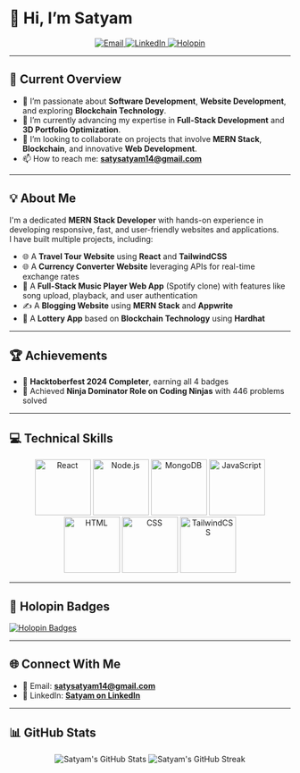 # 👋 Hi, I’m Satyam  

<p align="center">
  <a href="mailto:satysatyam14@gmail.com">
    <img src="https://img.icons8.com/ios-filled/50/000000/contacts.png" alt="Email"/>
  </a>
  <a href="https://www.linkedin.com/in/satyam-7b60b7224/">
    <img src="https://img.icons8.com/ios-filled/50/000000/linkedin.png" alt="LinkedIn"/>
  </a>
  <a href="https://www.holopin.io/@knightsoul9#badges">
    <img src="https://img.icons8.com/ios-filled/50/000000/award.png" alt="Holopin"/>
  </a>
</p>



---

## 👀 Current Overview  

- 👀 I’m passionate about **Software Development**, **Website Development**, and exploring **Blockchain Technology**.  
- 🌱 I’m currently advancing my expertise in **Full-Stack Development** and **3D Portfolio Optimization**.  
- 💞️ I’m looking to collaborate on projects that involve **MERN Stack**, **Blockchain**, and innovative **Web Development**.  
- 📫 How to reach me: **[satysatyam14@gmail.com](mailto:satysatyam14@gmail.com)**  

---

## 💡 About Me  

I'm a dedicated **MERN Stack Developer** with hands-on experience in developing responsive, fast, and user-friendly websites and applications.  
I have built multiple projects, including:  
- 🌐 A **Travel Tour Website** using **React** and **TailwindCSS**  
- 🌐 A **Currency Converter Website** leveraging APIs for real-time exchange rates  
- 🎵 A **Full-Stack Music Player Web App** (Spotify clone) with features like song upload, playback, and user authentication  
- ✍️ A **Blogging Website** using **MERN Stack** and **Appwrite**  
- 🎲 A **Lottery App** based on **Blockchain Technology** using **Hardhat**  

---

## 🏆 Achievements  

- 🔹 **Hacktoberfest 2024 Completer**, earning all 4 badges  
- 🔹 Achieved **Ninja Dominator Role on Coding Ninjas** with 446 problems solved  

---

## 💻 Technical Skills  

<p align="center">
  <img src="https://img.icons8.com/color/500/react-native.png" alt="React" width="100" height="100"/>
  <img src="https://img.icons8.com/color/500/nodejs.png" alt="Node.js" width="100" height="100"/>
  <img src="https://img.icons8.com/color/500/mongodb.png" alt="MongoDB" width="100" height="100"/>
  <img src="https://img.icons8.com/color/500/javascript.png" alt="JavaScript" width="100" height="100"/>
  <img src="https://img.icons8.com/color/500/html-5.png" alt="HTML" width="100" height="100"/>
  <img src="https://img.icons8.com/color/500/css3.png" alt="CSS" width="100" height="100"/>
  <img src="https://img.icons8.com/color/500/tailwindcss.png" alt="TailwindCSS" width="100" height="100"/>
</p>

---

## 🌟 Holopin Badges  

[![Holopin Badges](https://holopin.me/knightsoul9)](https://www.holopin.io/@knightsoul9#badges)   

---

## 🌐 Connect With Me  

- 📧 Email: **[satysatyam14@gmail.com](mailto:satysatyam14@gmail.com)**  
- 💼 LinkedIn: **[Satyam on LinkedIn](https://www.linkedin.com/in/satyam-7b60b7224/)**  

---

## 📊 GitHub Stats  

<p align="center">
  <img src="https://github-readme-stats.vercel.app/api?username=KnightSoul9&show_icons=true&theme=tokyonight" alt="Satyam's GitHub Stats" />
  <img src="https://github-readme-streak-stats.herokuapp.com/?user=KnightSoul9&theme=tokyonight" alt="Satyam's GitHub Streak" />
</p>
